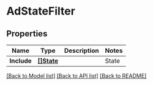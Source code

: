# AdStateFilter

## Properties
Name | Type | Description | Notes
------------ | ------------- | ------------- | -------------
**Include** | [**[]State**](State.md) | | State | Description | | --- | --- | | &#x60;ENABLED&#x60; |  | | &#x60;PAUSED&#x60; |  | | &#x60;ARCHIVED&#x60; |  | | [default to null]

[[Back to Model list]](../README.md#documentation-for-models) [[Back to API list]](../README.md#documentation-for-api-endpoints) [[Back to README]](../README.md)

